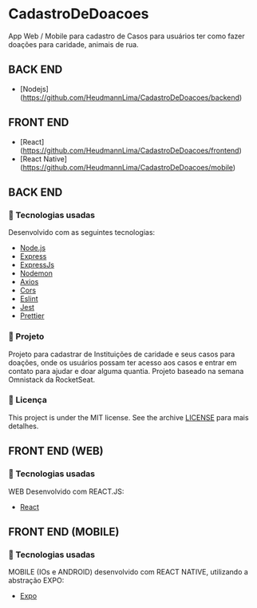 # CadastroDeDoacoes
App Web / Mobile para cadastro de Casos para usuários ter como fazer doações para caridade, animais de rua.


## BACK END
- [Nodejs] (https://github.com/HeudmannLima/CadastroDeDoacoes/backend)


## FRONT END
- [React] (https://github.com/HeudmannLima/CadastroDeDoacoes/frontend)
- [React Native] (https://github.com/HeudmannLima/CadastroDeDoacoes/mobile)


## BACK END
### :rocket: Tecnologias usadas
Desenvolvido com as seguintes tecnologias:
- [Node.js](https://nodejs.org/en/)
- [Express](https://expressjs.com/pt-br/)
- [ExpressJs](https://expressjs.com/pt-br/)
- [Nodemon](https://www.npmjs.com/package/nodemon)
- [Axios](https://www.npmjs.com/package/axios)
- [Cors](https://www.npmjs.com/package/cors)
- [Eslint](https://www.npmjs.com/package/eslint)
- [Jest](https://www.npmjs.com/package/jest)
- [Prettier](https://www.npmjs.com/package/prettier)


### :muscle: Projeto
Projeto para cadastrar de Instituições de caridade e seus casos para doações, onde os usuários possam ter acesso aos casos e entrar em contato para ajudar e doar alguma quantia. Projeto baseado na semana Omnistack da RocketSeat.


### :memo: Licença
This project is under the MIT license. See the archive [LICENSE](LICENSE.md) para mais detalhes.


## FRONT END (WEB)
### :rocket: Tecnologias usadas
WEB Desenvolvido com REACT.JS:
- [React](https://pt-br.reactjs.org/)


## FRONT END (MOBILE)
### :rocket: Tecnologias usadas
MOBILE (IOs e ANDROID) desenvolvido com REACT NATIVE, utilizando a abstração EXPO:
- [Expo](https://expo.io/)

